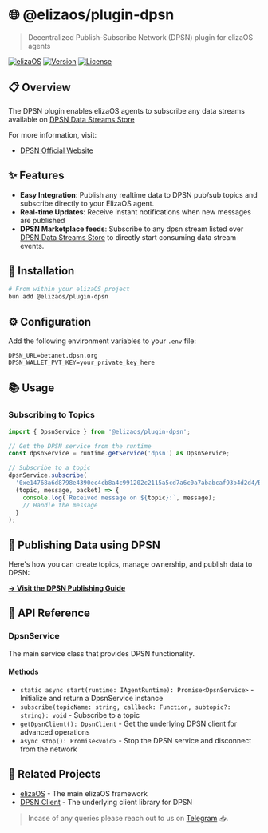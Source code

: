# 🌐 @elizaos/plugin-dpsn

> Decentralized Publish-Subscribe Network (DPSN) plugin for elizaOS agents

[![elizaOS](https://img.shields.io/badge/elizaOS-plugin-blue)](https://github.com/elizaOS/eliza)
[![Version](https://img.shields.io/badge/version-1.0.0--beta.2-brightgreen)](https://github.com/elizaOS/eliza)
[![License](https://img.shields.io/badge/license-MIT-green)](LICENSE)

## 📋 Overview

The DPSN plugin enables elizaOS agents to subscribe any data streams available on [DPSN Data Streams Store](https://streams.dpsn.org/)

For more information, visit:

- [DPSN Official Website](https://dpsn.org)

## ✨ Features

- **Easy Integration**: Publish any realtime data to DPSN pub/sub topics and subscribe directly to your ElizaOS agent.
- **Real-time Updates**: Receive instant notifications when new messages are published
- **DPSN Marketplace feeds**: Subscribe to any dpsn stream listed over [DPSN Data Streams Store](https://streams.dpsn.org/) to directly start consuming data stream events.

## 🚀 Installation

```bash
# From within your elizaOS project
bun add @elizaos/plugin-dpsn
```

## ⚙️ Configuration

Add the following environment variables to your `.env` file:

```
DPSN_URL=betanet.dpsn.org
DPSN_WALLET_PVT_KEY=your_private_key_here
```

## 📚 Usage

### Subscribing to Topics

```typescript
import { DpsnService } from '@elizaos/plugin-dpsn';

// Get the DPSN service from the runtime
const dpsnService = runtime.getService('dpsn') as DpsnService;

// Subscribe to a topic
dpsnService.subscribe(
  '0xe14768a6d8798e4390ec4cb8a4c991202c2115a5cd7a6c0a7ababcaf93b4d2d4/BTCUSDT/ticker',
  (topic, message, packet) => {
    console.log(`Received message on ${topic}:`, message);
    // Handle the message
  }
);
```

## 📢 Publishing Data using DPSN

Here's how you can create topics, manage ownership, and publish data to DPSN:

[**→ Visit the DPSN Publishing Guide**](https://github.com/DPSN-org/dpsn-client-nodejs?tab=readme-ov-file#understanding-dpsn-topics)

## 📖 API Reference

### DpsnService

The main service class that provides DPSN functionality.

#### Methods

- `static async start(runtime: IAgentRuntime): Promise<DpsnService>` - Initialize and return a DpsnService instance
- `subscribe(topicName: string, callback: Function, subtopic?: string): void` - Subscribe to a topic
- `getDpsnClient(): DpsnClient` - Get the underlying DPSN client for advanced operations
- `async stop(): Promise<void>` - Stop the DPSN service and disconnect from the network

## 🔗 Related Projects

- [elizaOS](https://github.com/elizaOS/eliza) - The main elizaOS framework
- [DPSN Client](https://www.npmjs.com/package/dpsn-client) - The underlying client library for DPSN

> Incase of any queries please reach out to us on [Telegram](https://t.me/dpsn_dev) 📥.
